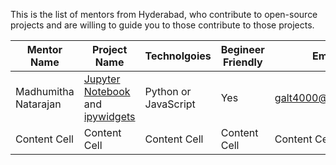 This is the list of mentors from Hyderabad, who contribute to open-source projects and are willing to guide you to 
those contribute to those projects. 

| Mentor Name  | Project Name | Technolgoies | Begineer Friendly | Email | WhatsApp | [Coderplex Chatroom](https://chat.coderplex.org) 
| ----- | ------- | ------------ | ------- | ------ | ----- | -------- |
| Madhumitha Natarajan | [Jupyter Notebook](https://github.com/jupyter/notebook) and [ipywidgets](https://github.com/jupyter-widgets/ipywidgets) | Python or JavaScript | Yes | galt4000@gmail.com | 9500653222 | Madhu94#3483 |
| Content Cell    | Content Cell  | Content Cell | Content Cell | Content Cell | Content Cell | Content Cell
